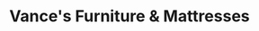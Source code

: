---
title: "Vance's Furniture & Mattresses"
url: /melfa/vances-furniture-und-mattresses/
shop: Möbel
---